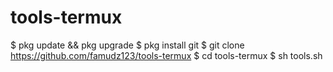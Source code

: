 # tools-termux

$ pkg update && pkg upgrade 
$ pkg install git
$ git clone https://github.com/famudz123/tools-termux
$ cd tools-termux
$ sh tools.sh
